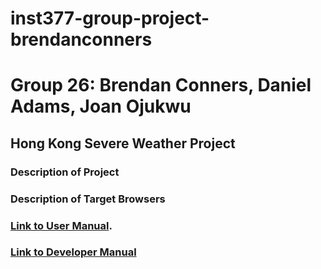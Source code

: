 # inst377-group-project-brendanconners
# Group 26: Brendan Conners, Daniel Adams, Joan Ojukwu

## Hong Kong Severe Weather Project

### Description of Project

### Description of Target Browsers

### [Link to User Manual](https://data.weather.gov.hk/weatherAPI/doc/HKO_Open_Data_API_Documentation.pdf).

### [Link to Developer Manual](#developer-manual)









